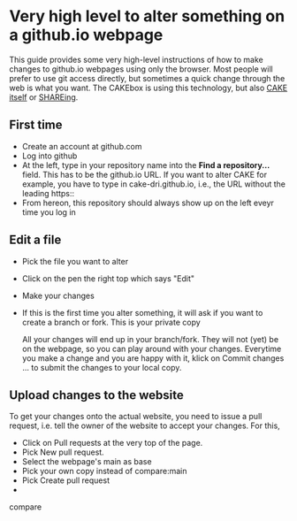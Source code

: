 # Very high level to alter something on a github.io webpage

This guide provides some very high-level instructions of how to make changes to github.io webpages using only the browser.
Most people will prefer to use git access directly, but sometimes a quick change through the web is what you want.
The CAKEbox is using this technology, but also [CAKE itself](https://cake.ac.uk) or [SHAREing](https://shareing-dri.github.io/).


## First time

- Create an account at github.com
- Log into github
- At the left, type in your repository name into the **Find a repository...** field. This has to be the github.io URL. If you want to alter CAKE for example, you have to type in cake-dri.github.io, i.e., the URL without the leading https::
- From hereon, this repository should always show up on the left eveyr time you log in

## Edit a file

- Pick the file you want to alter
- Click on the pen the right top which says "Edit"
- Make your changes
- If this is the first time you alter something, it will ask if you want to create a branch or fork. This is your private copy

  All your changes will end up in your branch/fork. They will not (yet) be on the webpage, so you can play around with your changes. Everytime you make a change and you are happy with it, klick on Commit changes ... to submit the changes to your local copy.

## Upload changes to the website

To get your changes onto the actual website, you need to issue a pull request, i.e. tell the owner of the website to accept your changes.
For this,

- Click on Pull requests at the very top of the page.
- Pick New pull request.
- Select the webpage's main as base
- Pick your own copy instead of compare:main
- Pick Create pull request
- 

compare

